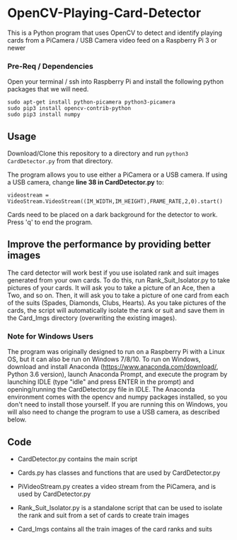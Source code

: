 # OpenCV-Playing-Card-Detector

This is a Python program that uses OpenCV to detect and identify playing cards from a PiCamera / USB Camera video feed on a Raspberry Pi 3 or newer

### Pre-Req / Dependencies
Open your terminal / ssh into Raspberry Pi and install the following python packages that we will need.

```
sudo apt-get install python-picamera python3-picamera
sudo pip3 install opencv-contrib-python
sudo pip3 install numpy
```

## Usage

Download/Clone this repository to a directory and run `python3 CardDetector.py` from that directory. 

The program allows you to use either a PiCamera or a USB camera. If using a USB camera, change **line 38 in CardDetector.py** to:
```
videostream = VideoStream.VideoStream((IM_WIDTH,IM_HEIGHT),FRAME_RATE,2,0).start()
```
Cards need to be placed on a dark background for the detector to work. Press 'q' to end the program.

## Improve the performance by providing better images

The card detector will work best if you use isolated rank and suit images generated from your own cards. To do this, run Rank_Suit_Isolator.py to take pictures of your cards. It will ask you to take a picture of an Ace, then a Two, and so on. Then, it will ask you to take a picture of one card from each of the suits (Spades, Diamonds, Clubs, Hearts). As you take pictures of the cards, the script will automatically isolate the rank or suit and save them in the Card_Imgs directory (overwriting the existing images).

### Note for Windows Users

The program was originally designed to run on a Raspberry Pi with a Linux OS, but it can also be run on Windows 7/8/10. To run on Windows, download and install Anaconda (https://www.anaconda.com/download/, Python 3.6 version), launch Anaconda Prompt, and execute the program by launching IDLE (type "idle" and press ENTER in the prompt) and opening/running the CardDetector.py file in IDLE. The Anaconda environment comes with the opencv and numpy packages installed, so you don't need to install those yourself. If you are running this on Windows, you will also need to change the program to use a USB camera, as described below.


## Code

- CardDetector.py contains the main script

- Cards.py has classes and functions that are used by CardDetector.py

- PiVideoStream.py creates a video stream from the PiCamera, and is used by CardDetector.py

- Rank_Suit_Isolator.py is a standalone script that can be used to isolate the rank and suit from a set of cards to create train images

- Card_Imgs contains all the train images of the card ranks and suits



